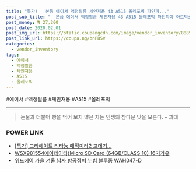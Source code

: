 ```yaml
--- 
title: "특가!   본품 에이서 액정필름 체인져용 43 A515 올레포빅 파인피..." 
post_sub_title: "  본품 에이서 액정필름 체인져용 43 A515 올레포빅 파인피아 아트박스" 
post_money: ₩ 27,200 
post_date: 2020.02.01 
post_img_url: https://static.coupangcdn.com/image/vendor_inventory/8889/9ac6286b0e5dc5b6574dc7561e14dc0705b36391c9091b6e313ab74c670a.jpg 
post_link_url: https://coupa.ng/bnPB5V 
categories: 
  - vendor_inventory 
tags: 
  - 에이서 
  - 액정필름 
  - 체인져용 
  - A515 
  - 올레포빅 
--- 
```

  #에이서 #액정필름 #체인져용 #A515 #올레포빅 
<hr> 

> 눈물과 더불어 빵을 먹어 보지 않은 자는 인생의 참다운 맛을 모른다. – 괴테 


### POWER LINK

* <a href="https://blog.naver.com/an0733/221789841913" target="_blank">[특가] 그리에이트 티타늄 매직미러2 고데기...</a>
* <a href="https://blog.naver.com/santokki14/221780727254" target="_blank">WSX981554에이데이타)Micro SD Card (64GB/CLASS 10) 16기가유</a>
* <a href="https://blog.naver.com/fasyy4321/221777071481" target="_blank">위드에이 가을 겨울 남자 항공점퍼 누빔 블루종 WAH047-D</a>
